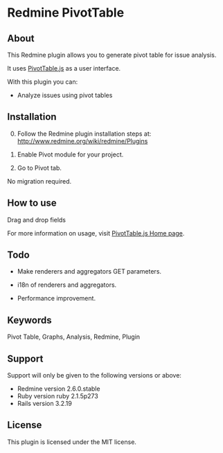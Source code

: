 # Redmine PivotTable


## About

This Redmine plugin allows you to generate pivot table for issue analysis.

It uses [PivotTable.js](http://nicolas.kruchten.com/pivottable/examples/) as a user interface.

With this plugin you can:
* Analyze issues using pivot tables


## Installation

0. Follow the Redmine plugin installation steps at: http://www.redmine.org/wiki/redmine/Plugins

1. Enable Pivot module for your project.

2. Go to Pivot tab.

No migration required.


## How to use

Drag and drop fields 

For more information on usage, visit [PivotTable.js Home page](http://nicolas.kruchten.com/pivottable/examples/).


## Todo

* Make renderers and aggregators GET parameters.

* i18n of renderers and aggregators.

* Performance improvement.


## Keywords

Pivot Table, Graphs, Analysis, Redmine, Plugin


## Support

Support will only be given to the following versions or above:

* Redmine version                2.6.0.stable
* Ruby version                   ruby 2.1.5p273
* Rails version                  3.2.19


## License

This plugin is licensed under the MIT license.



